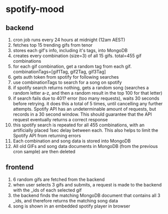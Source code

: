 # spotify-mood

## backend
1. cron job runs every 24 hours at midnight (12am AEST)
2. fetches top 15 trending gifs from tenor
3. stores each gif's info, including it's tags, into MongoDB
4. creates every combination (size=3) of all 15 gifs. total=455 gif combinations
5. for each gif combination, get a random tag from each gif. combinationTags=[gif1Tag, gif2Tag, gif3Tag]
6. gets auth token from spotify for following searches
7. use combinationTags to search for a song on spotify
8. if spotify search returns nothing, gets a random song (searches a random letter a-z, and then a random result in the top 100 for that letter)
9. if search fails due to 401? error (too many requests), waits 30 seconds before retrying. it does this a total of 5 times, until cancelling any further attempts. Spotify API has an undeterminable amount of requests, but records in a 30 second window. This should guarantee that the API request eventually returns a correct response
10. this spotify search is repeated for all 455 combinations, with an artificially placed 1sec delay between each. This also helps to limit the Spotify API from returning errors
11. Each combination and song data is stored into MongoDB
12. All old GIFs and song data documents in MongoDB (from the previous cron sample) are then deleted


## frontend
1. 6 random gifs are fetched from the backend
2. when user selects 3 gifs and submits, a request is made to the backend with the _ids of each selected gif
3. the backend finds the matching MongoDB document that contains all 3 _ids, and therefore returns the matching song data
4. song is shown in an embedded spotify player in browser